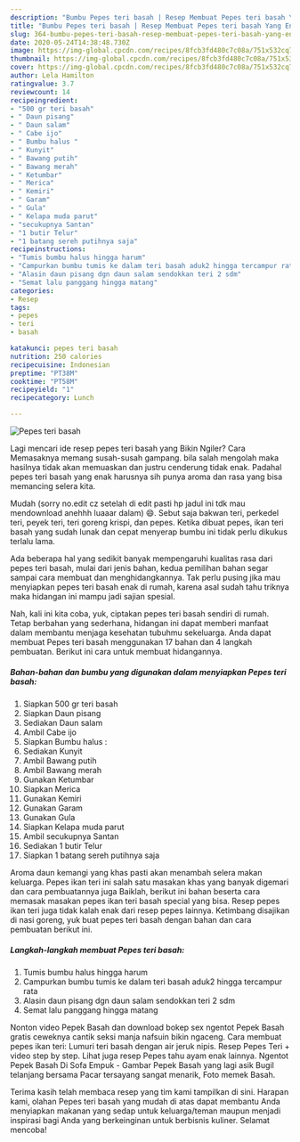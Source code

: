 ```yaml
---
description: "Bumbu Pepes teri basah | Resep Membuat Pepes teri basah Yang Enak Dan Lezat"
title: "Bumbu Pepes teri basah | Resep Membuat Pepes teri basah Yang Enak Dan Lezat"
slug: 364-bumbu-pepes-teri-basah-resep-membuat-pepes-teri-basah-yang-enak-dan-lezat
date: 2020-05-24T14:38:48.730Z
image: https://img-global.cpcdn.com/recipes/8fcb3fd480c7c08a/751x532cq70/pepes-teri-basah-foto-resep-utama.jpg
thumbnail: https://img-global.cpcdn.com/recipes/8fcb3fd480c7c08a/751x532cq70/pepes-teri-basah-foto-resep-utama.jpg
cover: https://img-global.cpcdn.com/recipes/8fcb3fd480c7c08a/751x532cq70/pepes-teri-basah-foto-resep-utama.jpg
author: Lela Hamilton
ratingvalue: 3.7
reviewcount: 14
recipeingredient:
- "500 gr teri basah"
- " Daun pisang"
- " Daun salam"
- " Cabe ijo"
- " Bumbu halus "
- " Kunyit"
- " Bawang putih"
- " Bawang merah"
- " Ketumbar"
- " Merica"
- " Kemiri"
- " Garam"
- " Gula"
- " Kelapa muda parut"
- "secukupnya Santan"
- "1 butir Telur"
- "1 batang sereh putihnya saja"
recipeinstructions:
- "Tumis bumbu halus hingga harum"
- "Campurkan bumbu tumis ke dalam teri basah aduk2 hingga tercampur rata"
- "Alasin daun pisang dgn daun salam sendokkan teri 2 sdm"
- "Semat lalu panggang hingga matang"
categories:
- Resep
tags:
- pepes
- teri
- basah

katakunci: pepes teri basah 
nutrition: 250 calories
recipecuisine: Indonesian
preptime: "PT38M"
cooktime: "PT58M"
recipeyield: "1"
recipecategory: Lunch

---
```



![Pepes teri basah](https://img-global.cpcdn.com/recipes/8fcb3fd480c7c08a/751x532cq70/pepes-teri-basah-foto-resep-utama.jpg)

Lagi mencari ide resep pepes teri basah yang Bikin Ngiler? Cara Memasaknya memang susah-susah gampang. bila salah mengolah maka hasilnya tidak akan memuaskan dan justru cenderung tidak enak. Padahal pepes teri basah yang enak harusnya sih punya aroma dan rasa yang bisa memancing selera kita.

Mudah (sorry no.edit cz setelah di edit pasti hp jadul ini tdk mau mendownload anehhh luaaar dalam) 😄. Sebut saja bakwan teri, perkedel teri, peyek teri, teri goreng krispi, dan pepes. Ketika dibuat pepes, ikan teri basah yang sudah lunak dan cepat menyerap bumbu ini tidak perlu dikukus terlalu lama.

Ada beberapa hal yang sedikit banyak mempengaruhi kualitas rasa dari pepes teri basah, mulai dari jenis bahan, kedua pemilihan bahan segar sampai cara membuat dan menghidangkannya. Tak perlu pusing jika mau menyiapkan pepes teri basah enak di rumah, karena asal sudah tahu triknya maka hidangan ini mampu jadi sajian spesial.


Nah, kali ini kita coba, yuk, ciptakan pepes teri basah sendiri di rumah. Tetap berbahan yang sederhana, hidangan ini dapat memberi manfaat dalam membantu menjaga kesehatan tubuhmu sekeluarga. Anda dapat membuat Pepes teri basah menggunakan 17 bahan dan 4 langkah pembuatan. Berikut ini cara untuk membuat hidangannya.

<!--inarticleads1-->

##### Bahan-bahan dan bumbu yang digunakan dalam menyiapkan Pepes teri basah:

1. Siapkan 500 gr teri basah
1. Siapkan  Daun pisang
1. Sediakan  Daun salam
1. Ambil  Cabe ijo
1. Siapkan  Bumbu halus :
1. Sediakan  Kunyit
1. Ambil  Bawang putih
1. Ambil  Bawang merah
1. Gunakan  Ketumbar
1. Siapkan  Merica
1. Gunakan  Kemiri
1. Gunakan  Garam
1. Gunakan  Gula
1. Siapkan  Kelapa muda parut
1. Ambil secukupnya Santan
1. Sediakan 1 butir Telur
1. Siapkan 1 batang sereh putihnya saja


Aroma daun kemangi yang khas pasti akan menambah selera makan keluarga. Pepes ikan teri ini salah satu masakan khas yang banyak digemari dan cara pembuatannya juga Baiklah, berikut ini bahan beserta cara memasak masakan pepes ikan teri basah special yang bisa. Resep pepes ikan teri juga tidak kalah enak dari resep pepes lainnya. Ketimbang disajikan di nasi goreng, yuk buat pepes teri basah dengan bahan dan cara pembuatan berikut ini. 

<!--inarticleads2-->

##### Langkah-langkah membuat Pepes teri basah:

1. Tumis bumbu halus hingga harum
1. Campurkan bumbu tumis ke dalam teri basah aduk2 hingga tercampur rata
1. Alasin daun pisang dgn daun salam sendokkan teri 2 sdm
1. Semat lalu panggang hingga matang


Nonton video Pepek Basah dan download bokep sex ngentot Pepek Basah gratis ceweknya cantik seksi manja nafsuin bikin ngaceng. Cara membuat pepes ikan teri: Lumuri teri basah dengan air jeruk nipis. Resep Pepes Teri + video step by step. Lihat juga resep Pepes tahu ayam enak lainnya. Ngentot Pepek Basah Di Sofa Empuk - Gambar Pepek Basah yang lagi asik Bugil telanjang bersama Pacar tersayang sangat menarik, Foto memek Basah. 

Terima kasih telah membaca resep yang tim kami tampilkan di sini. Harapan kami, olahan Pepes teri basah yang mudah di atas dapat membantu Anda menyiapkan makanan yang sedap untuk keluarga/teman maupun menjadi inspirasi bagi Anda yang berkeinginan untuk berbisnis kuliner. Selamat mencoba!
